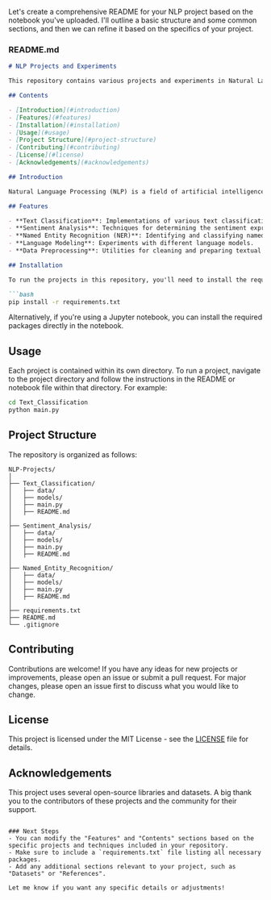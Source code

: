 Let's create a comprehensive README for your NLP project based on the notebook you've uploaded. I'll outline a basic structure and some common sections, and then we can refine it based on the specifics of your project.

### README.md

```markdown
# NLP Projects and Experiments

This repository contains various projects and experiments in Natural Language Processing (NLP). The focus is on implementing and exploring different NLP techniques and algorithms using real-world datasets. The projects cover a range of tasks, including text classification, sentiment analysis, named entity recognition, and more.

## Contents

- [Introduction](#introduction)
- [Features](#features)
- [Installation](#installation)
- [Usage](#usage)
- [Project Structure](#project-structure)
- [Contributing](#contributing)
- [License](#license)
- [Acknowledgements](#acknowledgements)

## Introduction

Natural Language Processing (NLP) is a field of artificial intelligence that focuses on the interaction between computers and humans through natural language. This repository showcases various NLP techniques and projects, providing insights into the capabilities and applications of NLP.

## Features

- **Text Classification**: Implementations of various text classification algorithms.
- **Sentiment Analysis**: Techniques for determining the sentiment expressed in text.
- **Named Entity Recognition (NER)**: Identifying and classifying named entities in text.
- **Language Modeling**: Experiments with different language models.
- **Data Preprocessing**: Utilities for cleaning and preparing textual data for analysis.

## Installation

To run the projects in this repository, you'll need to install the required dependencies. You can do this by running:

```bash
pip install -r requirements.txt
```

Alternatively, if you're using a Jupyter notebook, you can install the required packages directly in the notebook.

## Usage

Each project is contained within its own directory. To run a project, navigate to the project directory and follow the instructions in the README or notebook file within that directory. For example:

```bash
cd Text_Classification
python main.py
```

## Project Structure

The repository is organized as follows:

```
NLP-Projects/
│
├── Text_Classification/
│   ├── data/
│   ├── models/
│   ├── main.py
│   ├── README.md
│
├── Sentiment_Analysis/
│   ├── data/
│   ├── models/
│   ├── main.py
│   ├── README.md
│
├── Named_Entity_Recognition/
│   ├── data/
│   ├── models/
│   ├── main.py
│   ├── README.md
│
├── requirements.txt
├── README.md
└── .gitignore
```

## Contributing

Contributions are welcome! If you have any ideas for new projects or improvements, please open an issue or submit a pull request. For major changes, please open an issue first to discuss what you would like to change.

## License

This project is licensed under the MIT License - see the [LICENSE](LICENSE) file for details.

## Acknowledgements

This project uses several open-source libraries and datasets. A big thank you to the contributors of these projects and the community for their support.
```

### Next Steps
- You can modify the "Features" and "Contents" sections based on the specific projects and techniques included in your repository.
- Make sure to include a `requirements.txt` file listing all necessary packages.
- Add any additional sections relevant to your project, such as "Datasets" or "References".

Let me know if you want any specific details or adjustments!
